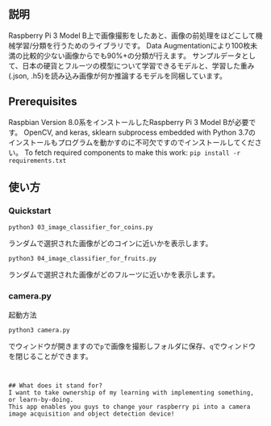 ## 説明
Raspberry Pi 3 Model B上で画像撮影をしたあと、画像の前処理をほどこして機械学習/分類を行うためのライブラリです。
Data Augmentationにより100枚未満の比較的少ない画像からでも90%+の分類が行えます。
サンプルデータとして、日本の硬貨とフルーツの模型について学習できるモデルと、学習した重み(.json, .h5)を読み込み画像が何か推論するモデルを同梱しています。

## Prerequisites
Raspbian Version 8.0系をインストールしたRaspberry Pi 3 Model Bが必要です。
OpenCV, and keras, sklearn subprocess embedded with Python 3.7のインストールもプログラムを動かすのに不可欠ですのでインストールしてください。
To fetch required components to make this work:
`pip install -r requirements.txt`

## 使い方
### Quickstart
```
python3 03_image_classifier_for_coins.py
```
ランダムで選択された画像がどのコインに近いかを表示します。

```
python3 04_image_classifier_for_fruits.py
```
ランダムで選択された画像がどのフルーツに近いかを表示します。

### camera.py 
起動方法
```
python3 camera.py
```
でウィンドウが開きますので`p`で画像を撮影しフォルダに保存、`q`でウィンドウを閉じることができます。

```


## What does it stand for?
I want to take ownership of my learning with implementing something, or learn-by-doing.
This app enables you guys to change your raspberry pi into a camera image acquisition and object detection device!
